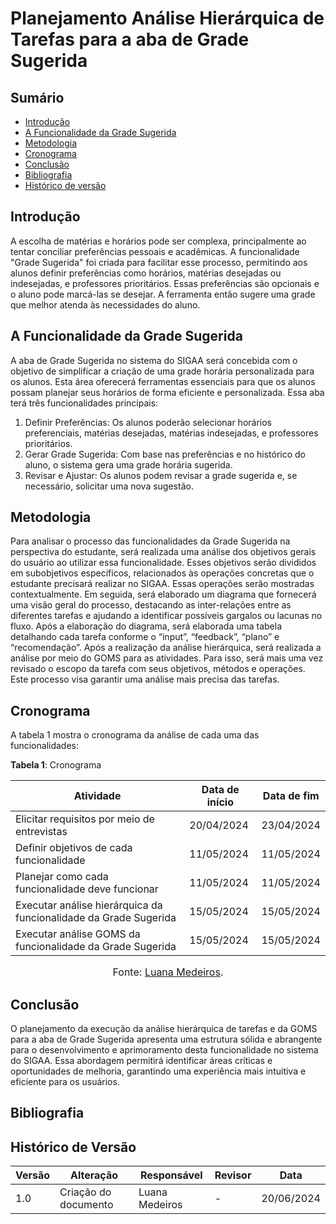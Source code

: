 # Planejamento Análise Hierárquica de Tarefas para a aba de Grade Sugerida
## Sumário
* [Introdução](#Introdução)
* [A Funcionalidade da Grade Sugerida](#A-Funcionalidade-da-Grade-Sugerida)
* [Metodologia](#Metodologia)
* [Cronograma](#Cronograma)
* [Conclusão](#Conclusão)
* [Bibliografia](#Bibliografia)
* [Histórico de versão](#Histórico-de-versão)

## Introdução
A escolha de matérias e horários pode ser complexa, principalmente ao tentar conciliar preferências pessoais e acadêmicas. A funcionalidade "Grade Sugerida" foi criada para facilitar esse processo, permitindo aos alunos definir preferências como horários, matérias desejadas ou indesejadas, e professores prioritários. Essas preferências são opcionais e o aluno pode marcá-las se desejar. A ferramenta então sugere uma grade que melhor atenda às necessidades do aluno.

 ## A Funcionalidade da Grade Sugerida
A aba de Grade Sugerida no sistema do SIGAA será concebida com o objetivo de simplificar a criação de uma grade horária personalizada para os alunos. Esta área oferecerá ferramentas essenciais para que os alunos possam planejar seus horários de forma eficiente e personalizada.
Essa aba terá três funcionalidades principais:

1. Definir Preferências: Os alunos poderão selecionar horários preferenciais, matérias desejadas, matérias indesejadas, e professores prioritários.
2. Gerar Grade Sugerida: Com base nas preferências e no histórico do aluno, o sistema gera uma grade horária sugerida.
3. Revisar e Ajustar: Os alunos podem revisar a grade sugerida e, se necessário, solicitar uma nova sugestão.

 ## Metodologia
Para analisar o processo das funcionalidades da Grade Sugerida na perspectiva do estudante, será realizada uma análise dos objetivos gerais do usuário ao utilizar essa funcionalidade. Esses objetivos serão divididos em subobjetivos específicos, relacionados às operações concretas que o estudante precisará realizar no SIGAA. Essas operações serão mostradas contextualmente.
Em seguida, será elaborado um diagrama que fornecerá uma visão geral do processo, destacando as inter-relações entre as diferentes tarefas e ajudando a identificar possíveis gargalos ou lacunas no fluxo. Após a elaboração do diagrama, será elaborada uma tabela detalhando cada tarefa conforme o “input”, “feedback”, “plano” e “recomendação”.
Após a realização da análise hierárquica, será realizada a análise por meio do GOMS para as atividades. Para isso, será mais uma vez revisado o escopo da tarefa com seus objetivos, métodos e operações. Este processo visa garantir uma análise mais precisa das tarefas.

 ## Cronograma
A tabela 1 mostra o cronograma da análise de cada uma das funcionalidades:

**Tabela 1**: Cronograma

| Atividade | Data de início | Data de fim |
| - | - | - |
| Elicitar requisitos por meio de entrevistas                                  | 20/04/2024 | 23/04/2024 |
| Definir objetivos de cada funcionalidade                                     | 11/05/2024 | 11/05/2024 |
| Planejar como cada funcionalidade deve funcionar                             | 11/05/2024 | 11/05/2024 |
| Executar análise hierárquica da funcionalidade da Grade Sugerida             | 15/05/2024 | 15/05/2024 |
| Executar análise GOMS da funcionalidade da Grade Sugerida                    | 15/05/2024 | 15/05/2024 |

<font size="3"><p style="text-align: center">Fonte: [Luana Medeiros](https://github.com/LuaMedeiros).</p></font>


 ## Conclusão
O planejamento da execução da análise hierárquica de tarefas e da GOMS para a aba de Grade Sugerida apresenta uma estrutura sólida e abrangente para o desenvolvimento e aprimoramento desta funcionalidade no sistema do SIGAA. Essa abordagem permitirá identificar áreas críticas e oportunidades de melhoria, garantindo uma experiência mais intuitiva e eficiente para os usuários.

 ## Bibliografia

 ## Histórico de Versão
| Versão | Alteração                         | Responsável    | Revisor         | Data       |
| ------ | --------------------------------- | -------------- | --------------- | ---------- |
| 1.0    | Criação do documento              | Luana Medeiros | -               | 20/06/2024 |
